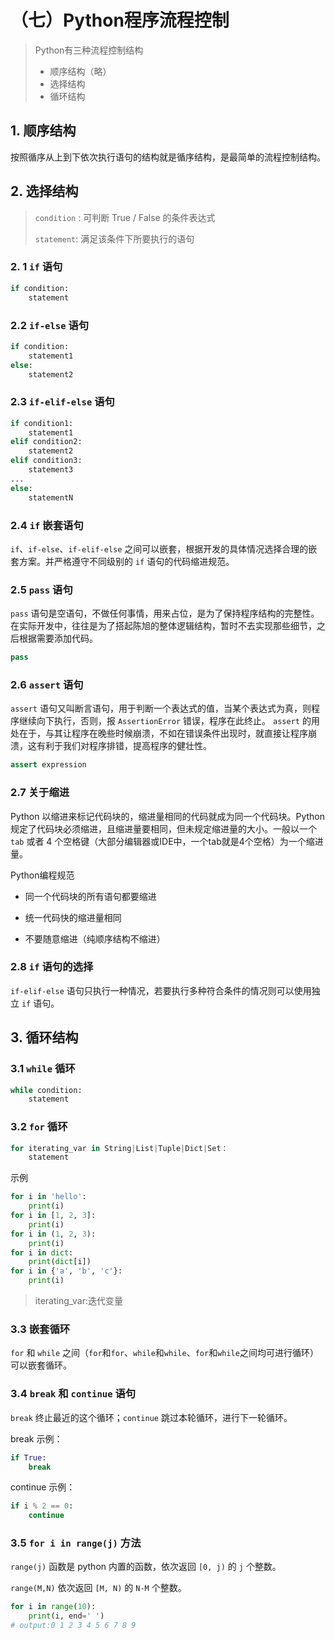 # （七）Python程序流程控制

> Python有三种流程控制结构
>
> + 顺序结构（略）
> + 选择结构
> + 循环结构

## 1. 顺序结构

按照循序从上到下依次执行语句的结构就是循序结构，是最简单的流程控制结构。

## 2. 选择结构

> `condition` : 可判断 True / False 的条件表达式
>
> `statement`: 满足该条件下所要执行的语句

### 2. 1 `if` 语句

```python
if condition:
    statement
```

###  2.2 `if-else` 语句

```python
if condition:
    statement1
else:
    statement2
```

### 2.3 `if-elif-else` 语句

```python
if condition1:
    statement1
elif condition2:
    statement2
elif condition3:
    statement3
...
else:
    statementN
```

### 2.4 `if` 嵌套语句

`if`、`if-else`、`if-elif-else` 之间可以嵌套，根据开发的具体情况选择合理的嵌套方案。并严格遵守不同级别的 `if` 语句的代码缩进规范。

### 2.5 `pass` 语句

`pass` 语句是空语句，不做任何事情，用来占位，是为了保持程序结构的完整性。
在实际开发中，往往是为了搭起陈旭的整体逻辑结构，暂时不去实现那些细节，之后根据需要添加代码。
```py
pass
```

### 2.6 `assert` 语句

`assert` 语句又叫断言语句，用于判断一个表达式的值，当某个表达式为真，则程序继续向下执行，否则，报 ` AssertionError ` 错误，程序在此终止。
`assert` 的用处在于，与其让程序在晚些时候崩溃，不如在错误条件出现时，就直接让程序崩溃，这有利于我们对程序排错，提高程序的健壮性。

```python
assert expression
```

### 2.7 关于缩进

Python 以缩进来标记代码块的，缩进量相同的代码就成为同一个代码块。Python 规定了代码块必须缩进，且缩进量要相同，但未规定缩进量的大小。一般以一个 `tab` 或者 4 个空格键（大部分编辑器或IDE中，一个tab就是4个空格）为一个缩进量。

Python编程规范

+ 同一个代码块的所有语句都要缩进

+ 统一代码快的缩进量相同

+ 不要随意缩进（纯顺序结构不缩进）

### 2.8 `if` 语句的选择

`if-elif-else` 语句只执行一种情况，若要执行多种符合条件的情况则可以使用独立 `if` 语句。 

## 3. 循环结构

### 3.1 `while` 循环

```py
while condition:
    statement
```

### 3.2 `for` 循环

```python
for iterating_var in String|List|Tuple|Dict|Set：
    statement
```

示例
```python
for i in 'hello':
    print(i)
for i in [1, 2, 3]:
    print(i)
for i in (1, 2, 3):
    print(i)
for i in dict:
    print(dict[i])
for i in {'a', 'b', 'c'}:
    print(i)
```

> iterating_var:迭代变量

### 3.3 嵌套循环

`for` 和 `while` 之间（`for`和`for`、`while`和`while`、`for`和`while`之间均可进行循环）可以嵌套循环。

### 3.4 `break` 和 `continue` 语句

`break` 终止最近的这个循环；`continue` 跳过本轮循环，进行下一轮循环。

break 示例：
```python
if True:
    break
```

continue 示例：
```python
if i % 2 == 0:
    continue
```

### 3.5 `for i in range(j)` 方法

`range(j)` 函数是 python 内置的函数，依次返回 `[0, j)` 的 `j` 个整数。

`range(M,N)` 依次返回 `[M, N)` 的 `N-M` 个整数。

```python
for i in range(10):
    print(i, end=' ')
# output:0 1 2 3 4 5 6 7 8 9 
```

